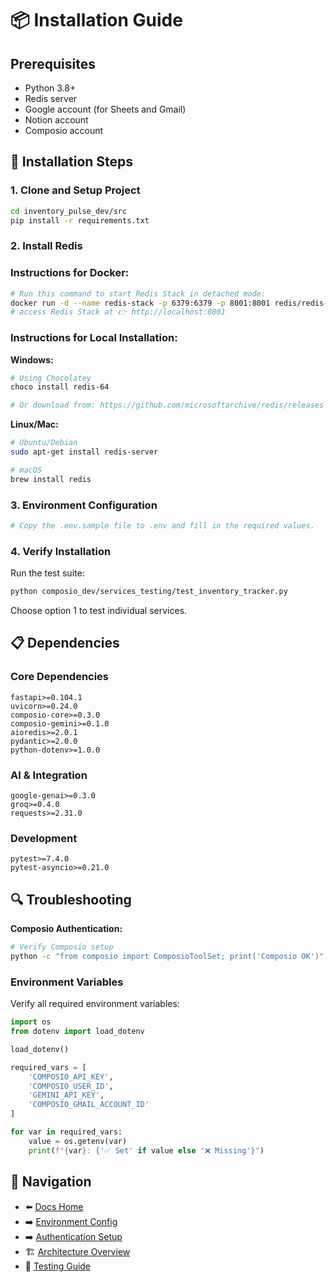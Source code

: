 # 📦 Installation Guide

## Prerequisites

- Python 3.8+
- Redis server
- Google account (for Sheets and Gmail)
- Notion account
- Composio account

## 🔧 Installation Steps

### 1. Clone and Setup Project

```bash
cd inventory_pulse_dev/src
pip install -r requirements.txt
```

### 2. Install Redis

### Instructions for Docker:

```bash
# Run this command to start Redis Stack in detached mode:
docker run -d --name redis-stack -p 6379:6379 -p 8001:8001 redis/redis-stack:latest
# access Redis Stack at 👉 http://localhost:8001
```

### Instructions for Local Installation:

**Windows:**
```bash
# Using Chocolatey
choco install redis-64

# Or download from: https://github.com/microsoftarchive/redis/releases
```

**Linux/Mac:**
```bash
# Ubuntu/Debian
sudo apt-get install redis-server

# macOS
brew install redis
```


### 3. Environment Configuration

``` bash
# Copy the .env.sample file to .env and fill in the required values.
```

### 4. Verify Installation

Run the test suite:
```bash
python composio_dev/services_testing/test_inventory_tracker.py
```

Choose option 1 to test individual services.

## 📋 Dependencies

### Core Dependencies
```
fastapi>=0.104.1
uvicorn>=0.24.0
composio-core>=0.3.0
composio-gemini>=0.1.0
aioredis>=2.0.1
pydantic>=2.0.0
python-dotenv>=1.0.0
```

### AI & Integration
```
google-genai>=0.3.0
groq>=0.4.0
requests>=2.31.0
```

### Development
```
pytest>=7.4.0
pytest-asyncio>=0.21.0
```

## 🔍 Troubleshooting

**Composio Authentication:**
```bash
# Verify Composio setup
python -c "from composio import ComposioToolSet; print('Composio OK')"
```

### Environment Variables

Verify all required environment variables:
```python
import os
from dotenv import load_dotenv

load_dotenv()

required_vars = [
    'COMPOSIO_API_KEY',
    'COMPOSIO_USER_ID', 
    'GEMINI_API_KEY',
    'COMPOSIO_GMAIL_ACCOUNT_ID'
]

for var in required_vars:
    value = os.getenv(var)
    print(f"{var}: {'✅ Set' if value else '❌ Missing'}")
```

## 🔗 Navigation
- ⬅️ [Docs Home](../README.md)
- ➡️ [Environment Config](environment.md)
- ➡️ [Authentication Setup](authentication.md)
- 🏗️ [Architecture Overview](../architecture/system-overview.md)
- 🧪 [Testing Guide](../api/testing.md)